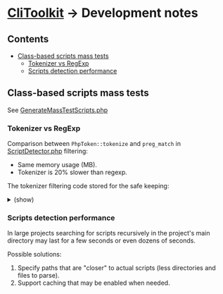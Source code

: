# [CliToolkit](../README.md) -> Development notes

## Contents

- [Class-based scripts mass tests](#class-based-scripts-mass-tests)
    - [Tokenizer vs RegExp](#tokenizer-vs-regexp)
    - [Scripts detection performance](#scripts-detection-performance)

## Class-based scripts mass tests

See [GenerateMassTestScripts.php](../tools/cli-toolkit/Scripts/Internal/GenerateMassTestScripts.php)

### Tokenizer vs RegExp

Comparison between `PhpToken::tokenize` and `preg_match` in
[ScriptDetector.php](../src/Parametizer/Script/ScriptDetector.php) filtering:
- Same memory usage (MB).
- Tokenizer is 20% slower than regexp.

The tokenizer filtering code stored for the safe keeping:
<details>
<summary>(show)</summary>

```php
$fileNamespace            = null;
$fileClassName            = null;
$isTokenDetectedNamespace = false;
$isTokenDetectedClass     = false;
foreach (PhpToken::tokenize($fileContents) as $fileToken) {
    if (T_ABSTRACT === $fileToken->id) {
        break;
    }

    if ($fileToken->isIgnorable()) {
        continue;
    }

    if (null === $fileNamespace) {
        if ($isTokenDetectedNamespace && T_NAME_QUALIFIED === $fileToken->id) {
            $fileNamespace = $fileToken->text;
        } elseif (T_NAMESPACE === $fileToken->id) {
            $isTokenDetectedNamespace = true;
        }
    }

    if (null === $fileClassName) {
        if ($isTokenDetectedClass && T_STRING === $fileToken->id) {
            $fileClassName = $fileToken->text;

            // Nothing useful for us below this token,
            // e.g. 'namespace' can (should) not be defined below a class declaration.
            break;
        } elseif (T_CLASS === $fileToken->id) {
            $isTokenDetectedClass = true;
        }
    }
}
```
</details>

### Scripts detection performance

In large projects searching for scripts recursively in the project's main directory may last for a few seconds
or even dozens of seconds.

Possible solutions:
1. Specify paths that are "closer" to actual scripts (less directories and files to parse).
2. Support caching that may be enabled when needed.
